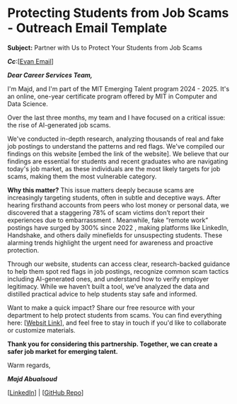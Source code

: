 # Protecting Students from Job Scams - Outreach Email Template

**Subject:** Partner with Us to Protect Your Students from Job Scams  

***Cc***:[[Evan Email](evancole@mit.edu)]

***Dear Career Services Team,***  

I'm Majd, and I'm part of the MIT Emerging Talent program 2024 - 2025. It's an
 online, one-year certificate program offered by MIT in Computer and Data Science.

Over the last three months, my team and I have focused on a critical issue: the
 rise of AI-generated job scams.

>
>
>
>

We've conducted in-depth research, analyzing thousands of real and fake job
 postings to understand the patterns and red flags. We've compiled our findings
  on this website [embed the link of the website]. We believe that our findings
   are essential for students and recent graduates who are navigating today's job
    market, as these individuals are the most likely targets for job scams, making
     them the most vulnerable category.

>
>
>
>

**Why this matter?** This issue matters deeply because scams are increasingly targeting
 students, often in subtle and deceptive ways. After hearing firsthand accounts
  from peers who lost money or personal data, we discovered that a staggering
   78% of scam victims don’t report their experiences due to embarrassment .
   Meanwhile, fake “remote work” postings have surged by 300% since 2022 , making
    platforms like LinkedIn, Handshake, and others daily minefields for unsuspecting
     students. These alarming trends highlight the urgent need for awareness and
     proactive protection.

>
>
>
>

Through our website, students can access clear, research-backed guidance to help
 them spot red flags in job postings, recognize common scam tactics including
  AI-generated ones, and understand how to verify employer legitimacy. While we
   haven’t built a tool, we’ve analyzed the data and distilled practical advice
    to help students stay safe and informed.

>
>
>
>

Want to make a quick impact? Share our free resource with your department to help
 protect students from scams. You can find everything here: [[Websit Link](<https://github.com/MIT-Emerging-Talent/ET6-CDSP-group-21-repo/tree/main/5_communication_strategy/website>)],
  and feel
  free to stay in touch if you'd like to collaborate or customize materials.

>

**Thank you for considering this partnership. Together, we can create a safer
job market for emerging talent.**  

Warm regards,

***Majd Abualsoud***

 [[LinkedIn](https://www.linkedin.com/in/majd-abualsoud/)] | [[GitHub Repo](https://github.com/MIT-Emerging-Talent/ET6-CDSP-group-21-repo)]
